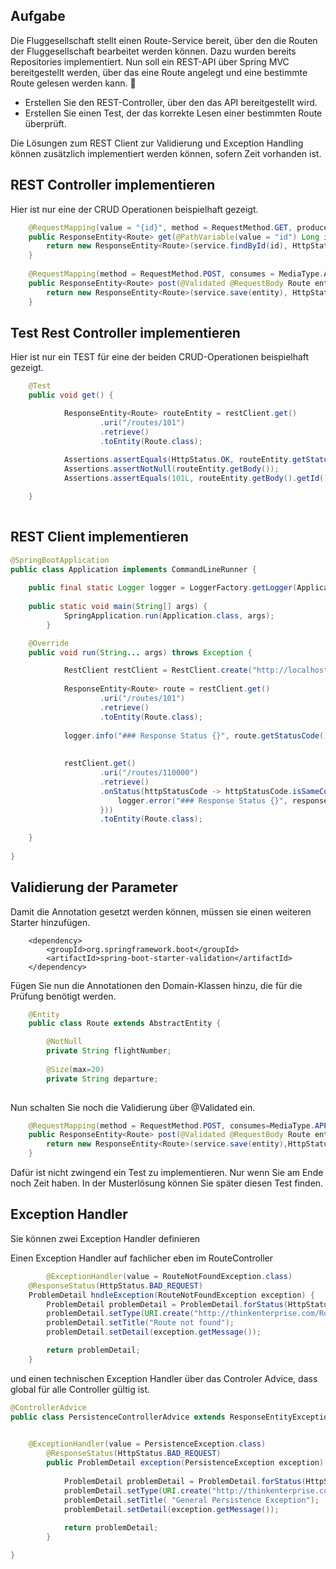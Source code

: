 ## Aufgabe 

Die Fluggesellschaft stellt einen Route-Service bereit, über den die Routen der Fluggesellschaft bearbeitet werden können. Dazu wurden bereits Repositories implementiert. Nun soll ein REST-API über Spring MVC bereitgestellt werden, über das eine Route angelegt und eine bestimmte Route gelesen werden kann. 
- Erstellen Sie den REST-Controller, über den das API bereitgestellt wird. 
- Erstellen Sie einen Test, der das korrekte Lesen einer bestimmten Route überprüft.   

Die Lösungen zum REST Client zur Validierung und Exception Handling können zusätzlich implementiert werden können, sofern Zeit vorhanden ist. 

## REST Controller implementieren 

Hier ist nur eine der CRUD Operationen beispielhaft gezeigt.      


```java
	@RequestMapping(value = "{id}", method = RequestMethod.GET, produces = MediaType.APPLICATION_JSON_VALUE)
	public ResponseEntity<Route> get(@PathVariable(value = "id") Long id) {
		return new ResponseEntity<Route>(service.findById(id), HttpStatus.OK);
	}
	
	@RequestMapping(method = RequestMethod.POST, consumes = MediaType.APPLICATION_JSON_VALUE, produces = MediaType.APPLICATION_JSON_VALUE)
	public ResponseEntity<Route> post(@Validated @RequestBody Route entity) {
		return new ResponseEntity<Route>(service.save(entity), HttpStatus.CREATED);
	}
```


## Test Rest Controller implementieren 

Hier ist nur ein TEST für eine der beiden CRUD-Operationen beispielhaft gezeigt.      


```java
	@Test
	public void get() {

            ResponseEntity<Route> routeEntity = restClient.get()
                    .uri("/routes/101")
                    .retrieve()
                    .toEntity(Route.class);
        
            Assertions.assertEquals(HttpStatus.OK, routeEntity.getStatusCode());
            Assertions.assertNotNull(routeEntity.getBody());
            Assertions.assertEquals(101L, routeEntity.getBody().getId().longValue());

	}
	

```


## REST Client implementieren 

```java
@SpringBootApplication
public class Application implements CommandLineRunner {
	
	public final static Logger logger = LoggerFactory.getLogger(Application.class);
	
	public static void main(String[] args) {
            SpringApplication.run(Application.class, args);
        }

	@Override
	public void run(String... args) throws Exception {

            RestClient restClient = RestClient.create("http://localhost:8080");
    
            ResponseEntity<Route> route = restClient.get()
                    .uri("/routes/101")
                    .retrieve()
                    .toEntity(Route.class);
    
            logger.info("### Response Status {}", route.getStatusCode());
    
    
            restClient.get()
                    .uri("/routes/110000")
                    .retrieve()
                    .onStatus(httpStatusCode -> httpStatusCode.isSameCodeAs(BAD_REQUEST), ((request, response) -> {
                        logger.error("### Response Status {}", response.getStatusCode());
                    }))
                    .toEntity(Route.class);
		
	}
        
}
```


## Validierung der Parameter 

Damit die Annotation gesetzt werden können, müssen sie einen weiteren Starter hinzufügen. 

```
	<dependency>
		<groupId>org.springframework.boot</groupId>
		<artifactId>spring-boot-starter-validation</artifactId>
	</dependency>
```

Fügen Sie nun die Annotationen den Domain-Klassen hinzu, die für die Prüfung benötigt werden. 

```java
	@Entity
	public class Route extends AbstractEntity {

		@NotNull
		private String flightNumber;
	
		@Size(max=20)
		private String departure;
	

```

Nun schalten Sie noch die Validierung über @Validated ein. 

```java
	@RequestMapping(method = RequestMethod.POST, consumes=MediaType.APPLICATION_JSON_VALUE, produces=MediaType.APPLICATION_JSON_VALUE)
	public ResponseEntity<Route> post(@Validated @RequestBody Route entity) {	
	    return new ResponseEntity<Route>(service.save(entity),HttpStatus.CREATED);
	}	

```

Dafür ist nicht zwingend ein Test zu implementieren. Nur wenn Sie am Ende noch Zeit haben. In der Musterlösung können Sie später diesen 
Test finden.


## Exception Handler 

Sie können zwei Exception Handler definieren

Einen Exception Handler auf fachlicher eben im RouteController 

```java
        @ExceptionHandler(value = RouteNotFoundException.class)
	@ResponseStatus(HttpStatus.BAD_REQUEST)
	ProblemDetail hndleException(RouteNotFoundException exception) {
		ProblemDetail problemDetail = ProblemDetail.forStatus(HttpStatus.BAD_REQUEST);
		problemDetail.setType(URI.create("http://thinkenterprise.com/RouteNotFoundException"));
		problemDetail.setTitle("Route not found");
		problemDetail.setDetail(exception.getMessage());

		return problemDetail;
	}
```

und einen technischen Exception Handler über das Controler Advice, dass global für alle Controller gültig ist. 

```java
@ControllerAdvice
public class PersistenceControllerAdvice extends ResponseEntityExceptionHandler {
    

	@ExceptionHandler(value = PersistenceException.class)
        @ResponseStatus(HttpStatus.BAD_REQUEST)
        public ProblemDetail exception(PersistenceException exception) {
		
            ProblemDetail problemDetail = ProblemDetail.forStatus(HttpStatus.BAD_REQUEST);
            problemDetail.setType(URI.create("http://thinkenterprise.com/PersistenceException"));
            problemDetail.setTitle( "General Persistence Exception");
            problemDetail.setDetail(exception.getMessage());
            
            return problemDetail;
        }

}

```


